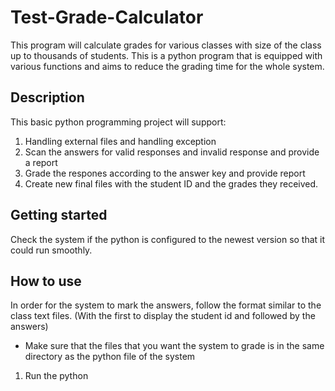 # Test-Grade-Calculator
This program will calculate grades for various classes with size of the class up to thousands of students. This is a python program that is equipped with various functions and aims to reduce the grading time for the whole system.
## Description
This basic python programming project will support:
1. Handling external files and handling exception
2. Scan the answers for valid responses and invalid response and provide a report 
3. Grade the respones according to the answer key and provide report
4. Create new final files with the student ID and the grades they received. 
## Getting started 
Check the system if the python is configured to the newest version so that it could run smoothly. 
## How to use
In order for the system to mark the answers, follow the format similar to the class text files. (With the first to display the student id and followed by the answers)
* Make sure that the files that you want the system to grade is in the same directory as the python file of the system 
1. Run the python 
